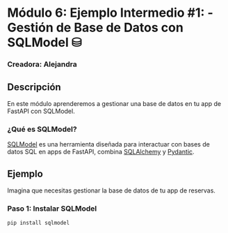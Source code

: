 # Módulo 6: Ejemplo Intermedio #1: - Gestión de Base de Datos con SQLModel ⛁

### Creadora: Alejandra

## Descripción

En este módulo aprenderemos a gestionar una base de datos en tu app de FastAPI con SQLModel. 

### ¿Qué es SQLModel?

<a href="https://sqlmodel.tiangolo.com/" target="_blank">SQLModel</a> es una herramienta diseñada para interactuar con bases de datos SQL en apps de FastAPI, combina <a href="https://www.sqlalchemy.org/" target="_blank">SQLAlchemy</a> y <a href="https://docs.pydantic.dev/latest/" target="_blank">Pydantic</a>. 

## Ejemplo

Imagina que necesitas gestionar la base de datos de tu app de reservas. 

### Paso 1: Instalar SQLModel

```bash
pip install sqlmodel
```


